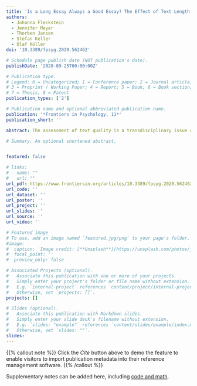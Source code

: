 ```yaml
---
title: 'Is a Long Essay Always a Good Essay? The Effect of Text Length on Writing Assessment'
authors:
  - Johanna Fleckstein
  - Jennifer Meyer
  - Thorben Jansen
  - Stefan Keller
  - Olaf Köller
doi: '10.3389/fpsyg.2020.562462'

# Schedule page publish date (NOT publication's date).
publishDate: '2020-09-25T00:00:00Z'

# Publication type.
# Legend: 0 = Uncategorized; 1 = Conference paper; 2 = Journal article;
# 3 = Preprint / Working Paper; 4 = Report; 5 = Book; 6 = Book section;
# 7 = Thesis; 8 = Patent
publication_types: ['2']

# Publication name and optional abbreviated publication name.
publication: '*Frontiers in Psychology, 11*'
publication_short: ''

abstract: The assessment of text quality is a transdisciplinary issue concerning the research areas of educational assessment, language technology, and classroom instruction. Text length has been found to strongly influence human judgment of text quality. The question of whether text length is a construct-relevant aspect of writing competence or a source of judgment bias has been discussed controversially. This paper used both a correlational and an experimental approach to investigate this question. Secondary analyses were performed on a large-scale dataset with highly trained raters, showing an effect of text length beyond language proficiency. Furthermore, an experimental study found that pre-service teachers tended to undervalue text length when compared to professional ratings. The findings are discussed with respect to the role of training and context in writing assessment.

# Summary. An optional shortened abstract.


featured: false

# links:
# - name: ""
#   url: ""
url_pdf: https://www.frontiersin.org/articles/10.3389/fpsyg.2020.562462/full
url_code: ''
url_dataset: ''
url_poster: ''
url_project: ''
url_slides: ''
url_source: ''
url_video: ''

# Featured image
# To use, add an image named `featured.jpg/png` to your page's folder.
#image:
#  caption: 'Image credit: [**Unsplash**](https://unsplash.com/photos/jdD8gXaTZsc)'
#  focal_point: ''
#  preview_only: false

# Associated Projects (optional).
#   Associate this publication with one or more of your projects.
#   Simply enter your project's folder or file name without extension.
#   E.g. `internal-project` references `content/project/internal-project/index.md`.
#   Otherwise, set `projects: []`.
projects: []

# Slides (optional).
#   Associate this publication with Markdown slides.
#   Simply enter your slide deck's filename without extension.
#   E.g. `slides: "example"` references `content/slides/example/index.md`.
#   Otherwise, set `slides: ""`.
slides:
---
```


{{% callout note %}}
Click the _Cite_ button above to demo the feature to enable visitors to import publication metadata into their reference management software.
{{% /callout %}}

Supplementary notes can be added here, including [code and math](https://wowchemy.com/docs/content/writing-markdown-latex/).
